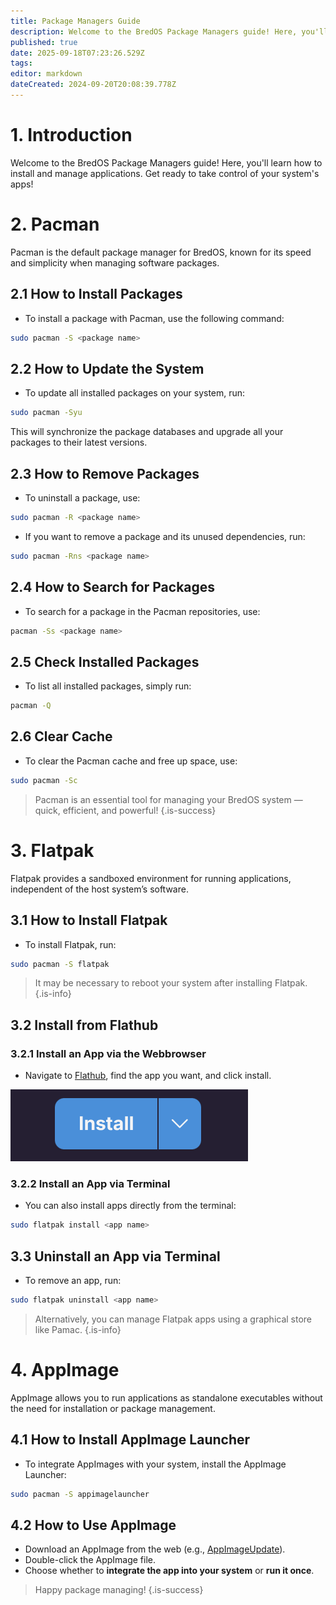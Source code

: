 ```yaml
---
title: Package Managers Guide 
description: Welcome to the BredOS Package Managers guide! Here, you'll learn how to install and manage applications
published: true
date: 2025-09-18T07:23:26.529Z
tags: 
editor: markdown
dateCreated: 2024-09-20T20:08:39.778Z
---
```


# 1. Introduction

Welcome to the BredOS Package Managers guide! Here, you'll learn how to install and manage applications. Get ready to take control of your system's apps!


# 2. Pacman
Pacman is the default package manager for BredOS, known for its speed and simplicity when managing software packages.

## 2.1 How to Install Packages
- To install a package with Pacman, use the following command:
```bash
sudo pacman -S <package name>
```

## 2.2 How to Update the System
- To update all installed packages on your system, run:
```bash
sudo pacman -Syu
```
This will synchronize the package databases and upgrade all your packages to their latest versions.

## 2.3 How to Remove Packages
- To uninstall a package, use:
```bash
sudo pacman -R <package name>
```
- If you want to remove a package and its unused dependencies, run:
```bash
sudo pacman -Rns <package name>
```

## 2.4 How to Search for Packages
- To search for a package in the Pacman repositories, use:
```bash
pacman -Ss <package name>
```

## 2.5 Check Installed Packages
- To list all installed packages, simply run:
```bash
pacman -Q
```

## 2.6 Clear Cache
- To clear the Pacman cache and free up space, use:
```bash
sudo pacman -Sc
```

> Pacman is an essential tool for managing your BredOS system — quick, efficient, and powerful!
{.is-success}


# 3. Flatpak
Flatpak provides a sandboxed environment for running applications, independent of the host system’s software.

## 3.1 How to Install Flatpak
- To install Flatpak, run:
```bash
sudo pacman -S flatpak
```
> It may be necessary to reboot your system after installing Flatpak.
{.is-info}

## 3.2 Install from Flathub
### 3.2.1 Install an App via the Webbrowser
- Navigate to [Flathub](https://flathub.org), find the app you want, and click install.

![flathub-install-button.png](/how-tos/flathub-install-button.png)
### 3.2.2 Install an App via Terminal
- You can also install apps directly from the terminal:
```bash
sudo flatpak install <app name>
```

## 3.3 Uninstall an App via Terminal
- To remove an app, run:
```bash
sudo flatpak uninstall <app name>
```
> 
> Alternatively, you can manage Flatpak apps using a graphical store like Pamac.
{.is-info}



# 4. AppImage
AppImage allows you to run applications as standalone executables without the need for installation or package management.

## 4.1 How to Install AppImage Launcher
- To integrate AppImages with your system, install the AppImage Launcher:
```bash
sudo pacman -S appimagelauncher
```

## 4.2 How to Use AppImage
- Download an AppImage from the web (e.g., [AppImageUpdate](https://appimage.github.io/AppImageUpdate)).
- Double-click the AppImage file.
- Choose whether to **integrate the app into your system** or **run it once**.

> 
> Happy package managing!
{.is-success}


